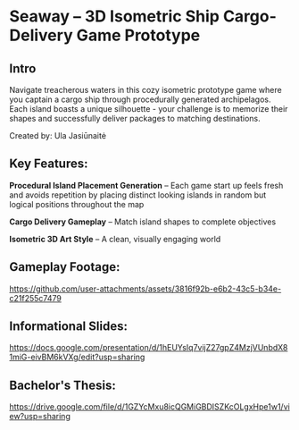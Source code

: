 # Seaway – 3D Isometric Ship Cargo-Delivery Game Prototype

## Intro
Navigate treacherous waters in this cozy isometric prototype game where you captain a cargo ship through procedurally generated archipelagos. Each island boasts a unique silhouette - your challenge is to memorize their shapes and successfully deliver packages to matching destinations.

Created by: Ula Jasiūnaitė

## Key Features:

<b>Procedural Island Placement Generation</b> – Each game start up feels fresh and avoids repetition by placing distinct looking islands in random but logical positions throughout the map

<b>Cargo Delivery Gameplay</b> – Match island shapes to complete objectives

<b>Isometric 3D Art Style</b> – A clean, visually engaging world

## Gameplay Footage:

https://github.com/user-attachments/assets/3816f92b-e6b2-43c5-b34e-c21f255c7479

## Informational Slides:

https://docs.google.com/presentation/d/1hEUYsIq7vijZ27gpZ4MzjVUnbdX81miG-eivBM6kVXg/edit?usp=sharing

## Bachelor's Thesis:

https://drive.google.com/file/d/1GZYcMxu8icQGMiGBDISZKcOLgxHpe1w1/view?usp=sharing
